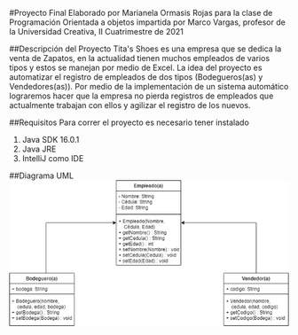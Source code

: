 #Proyecto Final 
Elaborado por Marianela Ormasis Rojas para la clase de Programación Orientada a objetos impartida por Marco Vargas, profesor de la Universidad Creativa, II Cuatrimestre de 2021

##Descripción del Proyecto
Tita's Shoes es una empresa que se dedica la venta de Zapatos, en la actualidad tienen muchos empleados de varios tipos y estos se manejan por medio de Excel. 
La idea del proyecto es automatizar el registro de empleados de dos tipos (Bodegueros(as) y Vendedores(as)).
Por medio de la implementación de un sistema automático lograremos hacer que la empresa no pierda registros de empleados que actualmente trabajan con ellos y agilizar el registro de los nuevos.

##Requisitos
Para correr el proyecto es necesario tener instalado 
1. Java SDK 16.0.1
2. Java JRE 
3. IntelliJ como IDE 

##Diagrama UML 
![Diagrama](titasshoes_uml.png)